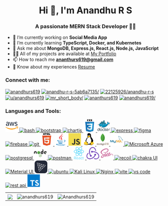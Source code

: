 <h1 align="center">Hi 👋, I'm Anandhu R S</h1>
<h3 align="center">A passionate MERN Stack Developer 🧑‍💻</h3>

- 🔭 I’m currently working on **Social Media App**
- 🌱 I’m currently learning **TypeScript, Docker, and Kubernetes**
- 💬 Ask me about **MongoDB, Express.js, React.js, Node.js, JavaScript**
- 👨‍💻 All of my projects are available at [My Portfolio](https://anandhurs.netlify.app/)
- 📫 How to reach me **ananthurs619@gmail.com**
- 📄 Know about my experiences [Resume](https://drive.google.com/file/d/1MFdZ089b9WWi63AMel2ouTNdTfnyi517/view?usp=sharing)

<h3 align="left">Connect with me:</h3>
<p align="left">
  <a href="https://dev.to/anandhurs619" target="blank"><img align="center" src="https://raw.githubusercontent.com/rahuldkjain/github-profile-readme-generator/master/src/images/icons/Social/devto.svg" alt="anandhurs619" height="30" width="40" /></a>
  <a href="https://linkedin.com/in/anandhu-r-s-5ab6a7135/" target="blank"><img align="center" src="https://raw.githubusercontent.com/rahuldkjain/github-profile-readme-generator/master/src/images/icons/Social/linked-in-alt.svg" alt="anandhu-r-s-5ab6a7135/" height="30" width="40" /></a>
  <a href="https://stackoverflow.com/users/22125926/anandhu-r-s" target="blank"><img align="center" src="https://raw.githubusercontent.com/rahuldkjain/github-profile-readme-generator/master/src/images/icons/Social/stack-overflow.svg" alt="22125926/anandhu-r-s" height="30" width="40" /></a>
  <a href="https://codesandbox.com/u/anandhurs619" target="blank"><img align="center" src="https://raw.githubusercontent.com/rahuldkjain/github-profile-readme-generator/master/src/images/icons/Social/codesandbox.svg" alt="u/anandhurs619" height="30" width="40" /></a>
  <a href="https://instagram.com/mr_short_body/" target="blank"><img align="center" src="https://raw.githubusercontent.com/rahuldkjain/github-profile-readme-generator/master/src/images/icons/Social/instagram.svg" alt="mr_short_body/" height="30" width="40" /></a>
  <a href="https://www.hackerrank.com/ananthurs619" target="blank"><img align="center" src="https://raw.githubusercontent.com/rahuldkjain/github-profile-readme-generator/master/src/images/icons/Social/hackerrank.svg" alt="ananthurs619" height="30" width="40" /></a>
  <a href="https://www.leetcode.com/anandhurs619/" target="blank"><img align="center" src="https://raw.githubusercontent.com/rahuldkjain/github-profile-readme-generator/master/src/images/icons/Social/leet-code.svg" alt="anandhurs619/" height="30" width="40" /></a>
</p>

<h3 align="left">Languages and Tools:</h3>
<p align="left">
  <a href="https://aws.amazon.com" target="_blank" rel="noreferrer">
    <img src="https://raw.githubusercontent.com/devicons/devicon/master/icons/amazonwebservices/amazonwebservices-original-wordmark.svg" alt="aws" width="40" height="40"/>
  </a>
  <a href="https://www.gnu.org/software/bash/" target="_blank" rel="noreferrer">
    <img src="https://user-images.githubusercontent.com/25181517/192158606-7c2ef6bd-6e04-47cf-b5bc-da2797cb5bda.png" alt="bash" width="40" height="40"/>
  </a>
  <a href="https://getbootstrap.com" target="_blank" rel="noreferrer">
    <img src="https://user-images.githubusercontent.com/25181517/183898054-b3d693d4-dafb-4808-a509-bab54cf5de34.png" alt="bootstrap" width="40" height="40"/>
  </a>
  <a href="https://www.chartjs.org" target="_blank" rel="noreferrer">
    <img src="https://www.chartjs.org/media/logo-title.svg" alt="chartjs" width="40" height="40"/>
  </a>
  <a href="https://www.w3schools.com/css/" target="_blank" rel="noreferrer">
    <img src="https://raw.githubusercontent.com/devicons/devicon/master/icons/css3/css3-original-wordmark.svg" alt="css3" width="40" height="40"/>
  </a>
  <a href="https://www.docker.com/" target="_blank" rel="noreferrer">
    <img src="https://raw.githubusercontent.com/devicons/devicon/master/icons/docker/docker-original-wordmark.svg" alt="docker" width="40" height="40"/>
  </a>
  <a href="https://expressjs.com" target="_blank" rel="noreferrer">
    <img src="https://user-images.githubusercontent.com/25181517/183859966-a3462d8d-1bc7-4880-b353-e2cbed900ed6.png" alt="express" width="40" height="40"/>
  </a>
  <a href="https://www.figma.com/" target="_blank" rel="noreferrer">
    <img src="https://www.vectorlogo.zone/logos/figma/figma-icon.svg" alt="figma" width="40" height="40"/>
  </a>
  <a href="https://firebase.google.com/" target="_blank" rel="noreferrer">
    <img src="https://www.vectorlogo.zone/logos/firebase/firebase-icon.svg" alt="firebase" width="40" height="40"/>
  </a>
  <a href="https://git-scm.com/" target="_blank" rel="noreferrer">
    <img src="https://www.vectorlogo.zone/logos/git-scm/git-scm-icon.svg" alt="git" width="40" height="40"/>
  </a>
  <a href="https://www.w3.org/html/" target="_blank" rel="noreferrer">
    <img src="https://raw.githubusercontent.com/devicons/devicon/master/icons/html5/html5-original-wordmark.svg" alt="html5" width="40" height="40"/>
  </a>
  <a href="https://www.java.com" target="_blank" rel="noreferrer">
    <img src="https://raw.githubusercontent.com/devicons/devicon/master/icons/java/java-original.svg" alt="java" width="40" height="40"/>
  </a>
  <a href="https://developer.mozilla.org/en-US/docs/Web/JavaScript" target="_blank" rel="noreferrer">
    <img src="https://raw.githubusercontent.com/devicons/devicon/master/icons/javascript/javascript-original.svg" alt="javascript" width="40" height="40"/>
  </a>
  <a href="https://www.linux.org/" target="_blank" rel="noreferrer">
    <img src="https://raw.githubusercontent.com/devicons/devicon/master/icons/linux/linux-original.svg" alt="linux" width="40" height="40"/>
  </a>
  <a href="https://www.mongodb.com/" target="_blank" rel="noreferrer">
    <img src="https://raw.githubusercontent.com/devicons/devicon/master/icons/mongodb/mongodb-original-wordmark.svg" alt="mongodb" width="40" height="40"/>
  </a>
  <a href="https://www.mysql.com/" target="_blank" rel="noreferrer">
    <img src="https://raw.githubusercontent.com/devicons/devicon/master/icons/mysql/mysql-original-wordmark.svg" alt="mysql" width="40" height="40"/>
  </a>
  <a href="https://azure.microsoft.com/en-in" target="_blank" rel="noreferrer">
    <img src="https://user-images.githubusercontent.com/25181517/183911544-95ad6ba7-09bf-4040-ac44-0adafedb9616.png" alt="Microsoft Azure" width="40" height="40"/>
  </a>
  <a href="https://www.postgresql.org/" target="_blank" rel="noreferrer">
    <img src="https://user-images.githubusercontent.com/25181517/117208740-bfb78400-adf5-11eb-97bb-09072b6bedfc.png" alt="postgresql" width="40" height="40"/>
  </a>
  <a href="https://nodejs.org" target="_blank" rel="noreferrer">
    <img src="https://raw.githubusercontent.com/devicons/devicon/master/icons/nodejs/nodejs-original-wordmark.svg" alt="nodejs" width="40" height="40"/>
  </a>
  <a href="https://postman.com" target="_blank" rel="noreferrer">
    <img src="https://www.vectorlogo.zone/logos/getpostman/getpostman-icon.svg" alt="postman" width="40" height="40"/>
  </a>
  <a href="https://reactjs.org/" target="_blank" rel="noreferrer">
    <img src="https://raw.githubusercontent.com/devicons/devicon/master/icons/react/react-original-wordmark.svg" alt="react" width="40" height="40"/>
  </a>
  <a href="https://redux.js.org" target="_blank" rel="noreferrer">
    <img src="https://raw.githubusercontent.com/devicons/devicon/master/icons/redux/redux-original.svg" alt="redux" width="40" height="40"/>
  </a>
  <a href="https://sass-lang.com" target="_blank" rel="noreferrer">
    <img src="https://raw.githubusercontent.com/devicons/devicon/master/icons/sass/sass-original.svg" alt="sass" width="40" height="40"/>
  </a>
  <a href="https://recoiljs.org/" target="_blank" rel="noreferrer">
    <img src="https://cdn.worldvectorlogo.com/logos/recoil-js.svg" alt="recoil" width="40" height="40"/>
  </a>
  <a href="https://chakra-ui.com/" target="_blank" rel="noreferrer">
    <img src="https://user-images.githubusercontent.com/25181517/190887639-d0ba4ec9-ddbe-45dd-bea1-4db83846503e.png" alt="chakra UI" width="40" height="40"/>
  </a>
  <a href="https://mui.com/material-ui/" target="_blank" rel="noreferrer">
    <img src="https://user-images.githubusercontent.com/25181517/189716630-fe6c084c-6c66-43af-aa49-64c8aea4a5c2.png" alt="Meterial UI" width="40" height="40"/>
  </a>
  <a href="https://threejs.org/docs/index.html#manual/en/introduction/Loading-3D-models" target="_blank" rel="noreferrer">
    <img src="https://github.com/tandpfun/skill-icons/blob/main/icons/ThreeJS-Dark.svg" alt="Three js" width="40" height="40"/>
  </a>
  <a href="https://ubuntu.com/" target="_blank" rel="noreferrer">
    <img src="https://user-images.githubusercontent.com/25181517/186884153-99edc188-e4aa-4c84-91b0-e2df260ebc33.png" alt="ubuntu" width="40" height="40"/>
  </a>
  <a href="https://www.kali.org/" target="_blank" rel="noreferrer">
    <img src="https://github.com/tandpfun/skill-icons/blob/main/icons/Kali-Dark.svg" alt="Kali Linux" width="40" height="40"/>
  </a>
  <a href="https://www.nginx.com/" target="_blank" rel="noreferrer">
    <img src="https://user-images.githubusercontent.com/25181517/183345125-9a7cd2e6-6ad6-436f-8490-44c903bef84c.png" alt="Nginx" width="40" height="40"/>
  </a>
  <a href="https://vitejs.dev/" target="_blank" rel="noreferrer">
    <img src="https://github-production-user-asset-6210df.s3.amazonaws.com/62091613/261395532-b40892ef-efb8-4b0e-a6b5-d1cfc2f3fc35.png" alt="vite" width="40" height="40"/>
  </a>
  <a href="https://code.visualstudio.com/" target="_blank" rel="noreferrer">
    <img src="https://user-images.githubusercontent.com/25181517/192108891-d86b6220-e232-423a-bf5f-90903e6887c3.png" alt="vs code" width="40" height="40"/>
  </a>
  <a href="https://restfulapi.net/" target="_blank" rel="noreferrer">
    <img src="https://user-images.githubusercontent.com/25181517/192107858-fe19f043-c502-4009-8c47-476fc89718ad.png" alt="rest api" width="40" height="40"/>
  </a>
  <a href="https://www.typescriptlang.org/" target="_blank" rel="noreferrer">
    <img src="https://raw.githubusercontent.com/devicons/devicon/master/icons/typescript/typescript-original.svg" alt="typescript" width="40" height="40"/>
  </a>
</p>

<table>
  <tr>
     <td>
<img align="center" src="https://github-readme-stats.vercel.app/api/top-langs/?username=Anandhurs619&theme=transparent&include_all_commits=true" />
       </td>
<!--         <td>
<img align="center" src="https://github-readme-stats.vercel.app/api/wakatime?username=Anandhurs619&theme=transparent&include_all_commits=true" />
       </td> -->
    <td>
<img align="center" src="https://github-readme-stats.vercel.app/api?username=anandhurs619&show_icons=true&bg_color=000000&locale=en" alt="anandhurs619" />
  </td>
 <td>
<img align="center" src="https://github-readme-streak-stats.herokuapp.com/?user=Anandhurs619&theme=dark" alt="Anandhurs619" />
   </td>
 </tr>
</table>
